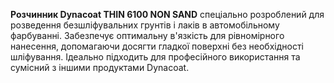 **Розчинник Dynacoat THIN 6100 NON SAND** спеціально розроблений для розведення безшліфувальних грунтів і лаків в автомобільному фарбуванні. Забезпечує оптимальну в'язкість для рівномірного нанесення, допомагаючи досягти гладкої поверхні без необхідності шліфування. Ідеально підходить для професійного використання та сумісний з іншими продуктами Dynacoat.
